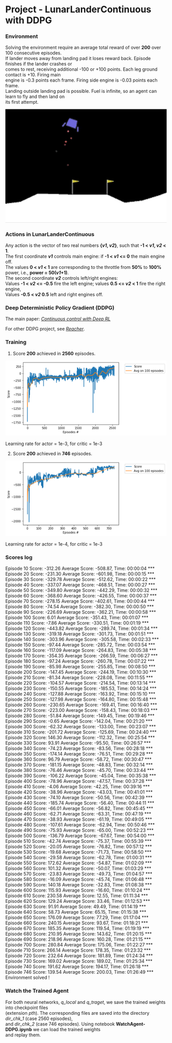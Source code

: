 # Project -  LunarLanderContinuous with DDPG

### Environment

Solving the environment require an average total reward of over **200** over 100 consecutive episodes.   
If lander moves away from landing pad it loses reward back. Episode finishes if the lander crashes or   
comes to rest, receiving additional -100 or +100 points. Each leg ground contact is +10. Firing main   
engine is -0.3 points each frame. Firing side engine is -0.03 points each frame.   
Landing outside landing pad is possible. Fuel is infinite, so an agent can learn to fly and then land on   
its first attempt.

![](images/LunaLander_300.png)

### Actions in LunarLanderContinuous   

Any action is the vector of two real numbers **{_v1_, _v2_}**, such that **-1 < _v1_, _v2_ < 1**.    
The first coordinate **_v1_** controls main engine: if **-1 < _v1_ <= 0** the main engine off.     
The values  **0 < _v1_ < 1** are corresponding to the throttle from **50%** to **100%** power, i.e., **power = 50(_v1_+1)**.     
The second coordinate **_v2_** controls left/right engines:        
Values  **-1 < _v2_ <= -0.5** fire the left engine; values  **0.5 <= _v2_ <  1** fire the right engine,    
Values  **-0.5 < _v2_ 0.5** left and right engines off.   

### Deep Deterministic Policy Gradient (DDPG)

The main paper: [_Continuous control with Deep RL_](https://arxiv.org/abs/1509.02971)

For other DDPG project, see [_Reacher_](https://github.com/Rafael1s/Deep-Reinforcement-Learning-Udacity/tree/master/Project-2_Continuous-Control-Reacher-DDPG).




### Training

1. Score **200** achieved in **2560** episodes.

![](images/plot-LLC-v2-DDPG-2_2560epis.png)

Learning rate for actor = 1e-3, for critic = 1e-3

2. Score **200** achieved in **746** episodes.

![](images/plot-LLC-v2-test-LR_ACTOR-0.001-DDPG_746epis.png)

Learning rate for actor = 1e-4, for critic = 1e-3

### Scores log 

Episode 10 Score: -312.26 Average Score: -508.87, Time: 00:00:04 ***    
Episode 20 Score: -231.30 Average Score: -601.98, Time: 00:00:15 ***    
Episode 30 Score: -329.78 Average Score: -512.62, Time: 00:00:22 ***    
Episode 40 Score: -337.07 Average Score: -468.51, Time: 00:00:27 ***    
Episode 50 Score: -349.80 Average Score: -442.29, Time: 00:00:32 ***    
Episode 60 Score: -368.60 Average Score: -426.55, Time: 00:00:37 ***    
Episode 70 Score: -278.15 Average Score: -402.61, Time: 00:00:44 ***    
Episode 80 Score: -74.54 Average Score: -382.30, Time: 00:00:50 ***    
Episode 90 Score: -226.69 Average Score: -362.21, Time: 00:00:58 ***    
Episode 100 Score: 6.01 Average Score: -351.43, Time: 00:01:07 ***    
Episode 110 Score: -7.86 Average Score: -330.51, Time: 00:01:19 ***    
Episode 120 Score: -443.82 Average Score: -289.74, Time: 00:01:34 ***    
Episode 130 Score: -319.18 Average Score: -301.73, Time: 00:01:51 ***    
Episode 140 Score: -303.96 Average Score: -305.58, Time: 00:02:33 ***    
Episode 150 Score: -97.44 Average Score: -285.72, Time: 00:03:54 ***    
Episode 160 Score: -117.09 Average Score: -264.83, Time: 00:05:38 ***    
Episode 170 Score: -354.35 Average Score: -266.59, Time: 00:06:27 ***    
Episode 180 Score: -97.24 Average Score: -260.78, Time: 00:07:22 ***    
Episode 190 Score: -85.98 Average Score: -255.85, Time: 00:08:50 ***    
Episode 200 Score: -147.45 Average Score: -244.19, Time: 00:10:30 ***    
Episode 210 Score: -81.34 Average Score: -228.08, Time: 00:11:55 ***    
Episode 220 Score: -104.57 Average Score: -214.54, Time: 00:13:14 ***    
Episode 230 Score: -150.55 Average Score: -185.53, Time: 00:14:24 ***    
Episode 240 Score: -127.88 Average Score: -163.92, Time: 00:15:10 ***    
Episode 250 Score: -127.98 Average Score: -164.80, Time: 00:15:48 ***    
Episode 260 Score: -230.65 Average Score: -169.41, Time: 00:16:40 ***    
Episode 270 Score: -223.00 Average Score: -158.43, Time: 00:18:03 ***    
Episode 280 Score: -51.84 Average Score: -149.45, Time: 00:19:46 ***    
Episode 290 Score: -0.65 Average Score: -142.04, Time: 00:21:20 ***    
Episode 300 Score: -62.32 Average Score: -133.00, Time: 00:23:07 ***    
Episode 310 Score: -201.72 Average Score: -125.69, Time: 00:24:40 ***    
Episode 320 Score: 146.30 Average Score: -112.32, Time: 00:25:54 ***    
Episode 330 Score: 93.91 Average Score: -95.50, Time: 00:26:57 ***    
Episode 340 Score: -74.23 Average Score: -83.56, Time: 00:28:18 ***    
Episode 350 Score: -174.14 Average Score: -76.51, Time: 00:29:28 ***    
Episode 360 Score: 96.79 Average Score: -58.72, Time: 00:30:47 ***    
Episode 370 Score: -181.15 Average Score: -48.83, Time: 00:32:14 ***    
Episode 380 Score: -76.46 Average Score: -45.70, Time: 00:33:44 ***    
Episode 390 Score: -106.22 Average Score: -45.04, Time: 00:35:38 ***    
Episode 400 Score: -78.96 Average Score: -47.57, Time: 00:37:28 ***    
Episode 410 Score: -4.06 Average Score: -42.25, Time: 00:39:16 ***    
Episode 420 Score: -38.96 Average Score: -43.03, Time: 00:41:01 ***    
Episode 430 Score: -74.10 Average Score: -50.56, Time: 00:42:39 ***    
Episode 440 Score: -185.74 Average Score: -56.40, Time: 00:44:11 ***    
Episode 450 Score: -66.01 Average Score: -56.82, Time: 00:45:45 ***    
Episode 460 Score: -62.71 Average Score: -63.31, Time: 00:47:19 ***    
Episode 470 Score: -38.93 Average Score: -61.19, Time: 00:49:05 ***    
Episode 480 Score: -107.61 Average Score: -62.94, Time: 00:50:46 ***    
Episode 490 Score: -75.93 Average Score: -65.00, Time: 00:52:23 ***    
Episode 500 Score: -136.79 Average Score: -67.67, Time: 00:54:00 ***    
Episode 510 Score: -42.74 Average Score: -75.37, Time: 00:55:39 ***    
Episode 520 Score: -20.05 Average Score: -76.82, Time: 00:57:12 ***    
Episode 530 Score: -19.68 Average Score: -71.73, Time: 00:58:50 ***    
Episode 540 Score: -29.58 Average Score: -62.78, Time: 01:00:31 ***    
Episode 550 Score: 172.62 Average Score: -54.87, Time: 01:02:09 ***    
Episode 560 Score: 101.32 Average Score: -50.07, Time: 01:03:29 ***    
Episode 570 Score: -23.83 Average Score: -49.73, Time: 01:04:57 ***    
Episode 580 Score: -16.09 Average Score: -45.74, Time: 01:06:48 ***    
Episode 590 Score: 140.18 Average Score: -32.83, Time: 01:08:38 ***    
Episode 600 Score: 115.93 Average Score: -16.60, Time: 01:10:24 ***    
Episode 610 Score: 230.58 Average Score: 12.55, Time: 01:11:34 ***    
Episode 620 Score: 129.24 Average Score: 33.46, Time: 01:12:53 ***    
Episode 630 Score: 91.91 Average Score: 49.49, Time: 01:14:19 ***    
Episode 640 Score: 58.73 Average Score: 65.15, Time: 01:15:38 ***    
Episode 650 Score: 176.09 Average Score: 77.29, Time: 01:17:04 ***    
Episode 660 Score: 240.15 Average Score: 93.67, Time: 01:18:21 ***    
Episode 670 Score: 185.35 Average Score: 119.54, Time: 01:19:19 ***    
Episode 680 Score: 210.95 Average Score: 143.62, Time: 01:20:15 ***    
Episode 690 Score: 218.96 Average Score: 160.28, Time: 01:21:15 ***    
Episode 700 Score: 280.84 Average Score: 175.06, Time: 01:22:27 ***    
Episode 710 Score: 266.14 Average Score: 178.35, Time: 01:23:32 ***    
Episode 720 Score: 232.64 Average Score: 181.89, Time: 01:24:34 ***    
Episode 730 Score: 169.02 Average Score: 189.02, Time: 01:25:34 ***    
Episode 740 Score: 191.62 Average Score: 194.17, Time: 01:26:18 ***    
Episode 746 Score: 139.54 Average Score: 200.03, Time: 01:26:49 ***    
Environment solved !   

### Watch the Trained Agent   
For both neural networks, _q_local_ and _q_traget_, we save the trained weights into checkpoint files    
(extension _pth_). The corresponding files are saved into the directory _dir_chk_1_  (case 2560 episodes),   
and _dir_chk_2_ (case 746 episodes). Using notebook **WatchAgent-DDPG.ipynb** we can load the trained weights   
and replay them.









